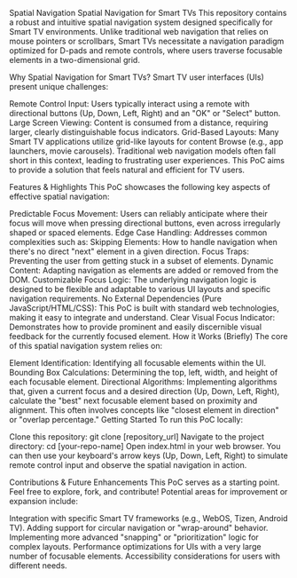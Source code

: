Spatial Navigation 
Spatial Navigation for Smart TVs
This repository contains a robust and intuitive spatial navigation system designed specifically for Smart TV environments. Unlike traditional web navigation that relies on mouse pointers or scrollbars, Smart TVs necessitate a navigation paradigm optimized for D-pads and remote controls, where users traverse focusable elements in a two-dimensional grid.

Why Spatial Navigation for Smart TVs?
Smart TV user interfaces (UIs) present unique challenges:

Remote Control Input: Users typically interact using a remote with directional buttons (Up, Down, Left, Right) and an "OK" or "Select" button.
Large Screen Viewing: Content is consumed from a distance, requiring larger, clearly distinguishable focus indicators.
Grid-Based Layouts: Many Smart TV applications utilize grid-like layouts for content Browse (e.g., app launchers, movie carousels).
Traditional web navigation models often fall short in this context, leading to frustrating user experiences. This PoC aims to provide a solution that feels natural and efficient for TV users.

Features & Highlights
This PoC showcases the following key aspects of effective spatial navigation:

Predictable Focus Movement: Users can reliably anticipate where their focus will move when pressing directional buttons, even across irregularly shaped or spaced elements.
Edge Case Handling: Addresses common complexities such as:
Skipping Elements: How to handle navigation when there's no direct "next" element in a given direction.
Focus Traps: Preventing the user from getting stuck in a subset of elements.
Dynamic Content: Adapting navigation as elements are added or removed from the DOM.
Customizable Focus Logic: The underlying navigation logic is designed to be flexible and adaptable to various UI layouts and specific navigation requirements.
No External Dependencies (Pure JavaScript/HTML/CSS): This PoC is built with standard web technologies, making it easy to integrate and understand.
Clear Visual Focus Indicator: Demonstrates how to provide prominent and easily discernible visual feedback for the currently focused element.
How it Works (Briefly)
The core of this spatial navigation system relies on:

Element Identification: Identifying all focusable elements within the UI.
Bounding Box Calculations: Determining the top, left, width, and height of each focusable element.
Directional Algorithms: Implementing algorithms that, given a current focus and a desired direction (Up, Down, Left, Right), calculate the "best" next focusable element based on proximity and alignment. This often involves concepts like "closest element in direction" or "overlap percentage."
Getting Started
To run this PoC locally:

Clone this repository: git clone [repository_url]
Navigate to the project directory: cd [your-repo-name]
Open index.html in your web browser.
You can then use your keyboard's arrow keys (Up, Down, Left, Right) to simulate remote control input and observe the spatial navigation in action.

Contributions & Future Enhancements
This PoC serves as a starting point. Feel free to explore, fork, and contribute! Potential areas for improvement or expansion include:

Integration with specific Smart TV frameworks (e.g., WebOS, Tizen, Android TV).
Adding support for circular navigation or "wrap-around" behavior.
Implementing more advanced "snapping" or "prioritization" logic for complex layouts.
Performance optimizations for UIs with a very large number of focusable elements.
Accessibility considerations for users with different needs.
